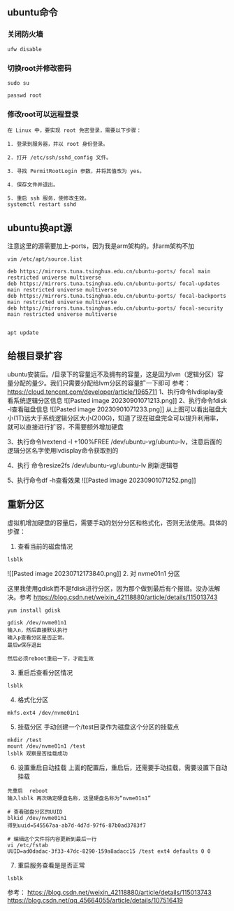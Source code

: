 ## ubuntu命令
### 关闭防火墙
```
ufw disable
```
### 切换root并修改密码
```
sudo su

passwd root
```
### 修改root可以远程登录
```shell
在 Linux 中，要实现 root 免密登录，需要以下步骤：

1. 登录到服务器，并以 root 身份登录。
    
2. 打开 /etc/ssh/sshd_config 文件。
    
3. 寻找 PermitRootLogin 参数，并将其值改为 yes。
    
4. 保存文件并退出。
    
5. 重启 ssh 服务，使修改生效。
systemctl restart sshd
```
## ubuntu换apt源

注意这里的源需要加上-ports，因为我是arm架构的。非arm架构不加
```shell
vim /etc/apt/source.list

deb https://mirrors.tuna.tsinghua.edu.cn/ubuntu-ports/ focal main restricted universe multiverse
deb https://mirrors.tuna.tsinghua.edu.cn/ubuntu-ports/ focal-updates main restricted universe multiverse
deb https://mirrors.tuna.tsinghua.edu.cn/ubuntu-ports/ focal-backports main restricted universe multiverse
deb https://mirrors.tuna.tsinghua.edu.cn/ubuntu-ports/ focal-security main restricted universe multiverse


apt update
```

## 给根目录扩容
ubuntu安装后。/目录下的容量远不及拥有的容量，这是因为lvm（逻辑分区）容量分配的量少。我们只需要分配给lvm分区的容量扩一下即可
参考： https://cloud.tencent.com/developer/article/1965711 
1、执行命令lvdisplay查看系统逻辑分区信息
![[Pasted image 20230901071213.png]]
2、执行命令fdisk -l查看磁盘信息
![[Pasted image 20230901071233.png]]
从上图可以看出磁盘大小(1T)远大于系统逻辑分区大小(200G)，知道了现在磁盘完全可以提升利用率，就可以直接进行扩容，不需要额外增加硬盘

3、执行命令lvextend -l +100%FREE /dev/ubuntu-vg/ubuntu-lv，注意后面的逻辑分区名字使用lvdisplay命令获取到的

4、执行 命令resize2fs /dev/ubuntu-vg/ubuntu-lv 刷新逻辑卷

5、执行命令df -h查看效果
![[Pasted image 20230901071252.png]]


## 重新分区
虚拟机增加硬盘的容量后，需要手动的划分分区和格式化，否则无法使用。具体的步骤：

1. 查看当前的磁盘情况
```
lsblk
```
![[Pasted image 20230712173840.png]]
2. 对 nvme01n1 分区

这里我使用gdisk而不是fdisk进行分区，因为那个做到最后有个报错。没办法解决。参考 https://blog.csdn.net/weixin_42118880/article/details/115013743

```
yum install gdisk

gdisk /dev/nvme01n1
输入n，然后直接默认执行
输入p查看分区是否正常。
最后w保存退出

然后必须reboot重启一下，才能生效
```
3. 重启后查看分区情况
```
lsblk
```
4. 格式化分区
```
mkfs.ext4 /dev/nvme01n1
```
5. 挂载分区
手动创建一个/test目录作为磁盘这个分区的挂载点
```
mkdir /test
mount /dev/nvme01n1 /test
lsblk 观察是否挂载成功
```
6. 设置重启自动挂载
上面的配置后，重启后，还需要手动挂载，需要设置下自动挂载
```
先重启  reboot
输入lsblk 再次确定硬盘名称，这里硬盘名称为“nvme01n1”

# 查看磁盘分区的UUID
blkid /dev/nvme01n1
得到uuid=545567aa-ab7d-4d7d-97f6-87b0ad3783f7

# 编辑这个文件将内容更新到最后一行
vi /etc/fstab 
UUID=ad0dadac-3f33-47dc-8290-159a8adacc15 /test ext4 defaults 0 0
```
7. 重启服务查看是是否正常
```
lsblk
```

参考：
https://blog.csdn.net/weixin_42118880/article/details/115013743
https://blog.csdn.net/qq_45664055/article/details/107516419